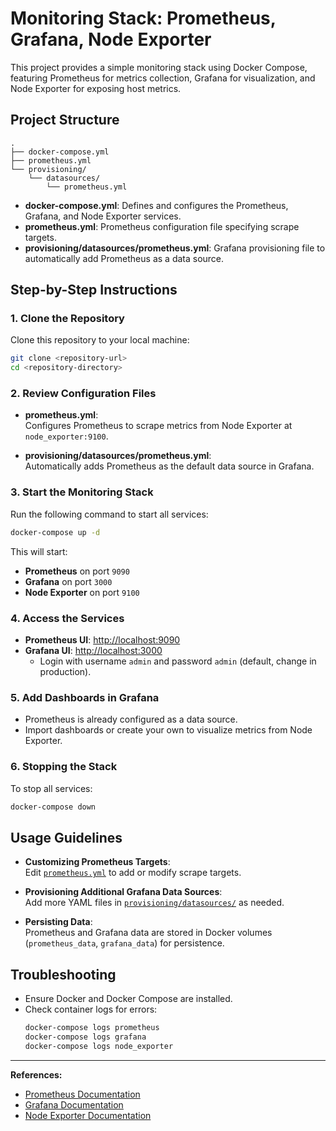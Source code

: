 # Monitoring Stack: Prometheus, Grafana, Node Exporter

This project provides a simple monitoring stack using Docker Compose, featuring Prometheus for metrics collection, Grafana for visualization, and Node Exporter for exposing host metrics.

## Project Structure

```
.
├── docker-compose.yml
├── prometheus.yml
└── provisioning/
    └── datasources/
        └── prometheus.yml
```

- **docker-compose.yml**: Defines and configures the Prometheus, Grafana, and Node Exporter services.
- **prometheus.yml**: Prometheus configuration file specifying scrape targets.
- **provisioning/datasources/prometheus.yml**: Grafana provisioning file to automatically add Prometheus as a data source.

## Step-by-Step Instructions

### 1. Clone the Repository

Clone this repository to your local machine:

```sh
git clone <repository-url>
cd <repository-directory>
```

### 2. Review Configuration Files

- **prometheus.yml**:  
  Configures Prometheus to scrape metrics from Node Exporter at `node_exporter:9100`.

- **provisioning/datasources/prometheus.yml**:  
  Automatically adds Prometheus as the default data source in Grafana.

### 3. Start the Monitoring Stack

Run the following command to start all services:

```sh
docker-compose up -d
```

This will start:
- **Prometheus** on port `9090`
- **Grafana** on port `3000`
- **Node Exporter** on port `9100`

### 4. Access the Services

- **Prometheus UI**: [http://localhost:9090](http://localhost:9090)
- **Grafana UI**: [http://localhost:3000](http://localhost:3000)  
  - Login with username `admin` and password `admin` (default, change in production).

### 5. Add Dashboards in Grafana

- Prometheus is already configured as a data source.
- Import dashboards or create your own to visualize metrics from Node Exporter.

### 6. Stopping the Stack

To stop all services:

```sh
docker-compose down
```

## Usage Guidelines

- **Customizing Prometheus Targets**:  
  Edit [`prometheus.yml`](prometheus.yml) to add or modify scrape targets.

- **Provisioning Additional Grafana Data Sources**:  
  Add more YAML files in [`provisioning/datasources/`](provisioning/datasources/prometheus.yml) as needed.

- **Persisting Data**:  
  Prometheus and Grafana data are stored in Docker volumes (`prometheus_data`, `grafana_data`) for persistence.

## Troubleshooting

- Ensure Docker and Docker Compose are installed.
- Check container logs for errors:
  ```sh
  docker-compose logs prometheus
  docker-compose logs grafana
  docker-compose logs node_exporter
  ```

---

**References:**
- [Prometheus Documentation](https://prometheus.io/docs/)
- [Grafana Documentation](https://grafana.com/docs/)
- [Node Exporter Documentation](https://github.com/prometheus/node_exporter)
